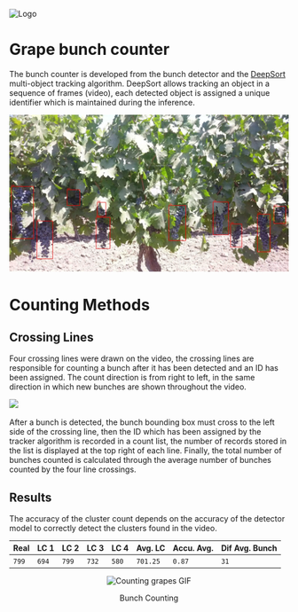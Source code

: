 
![Logo](https://www.australfalcon.com/wp-content/uploads/2020/04/australfalcon-logo_83110dbd991fa114543f627f8df424f4.png)


# Grape bunch counter
The bunch counter is developed from the bunch detector and the [DeepSort](https://github.com/sayef/detectron2-deepsort-pytorch) multi-object tracking algorithm. DeepSort allows tracking an object in a sequence of frames (video), each detected object is assigned a unique identifier which is maintained during the inference.



![](https://github.com/eddyerach/AustralFalcon_grapes/blob/b22c49ada2b7705c93f53b71f25f7592abc45cad/imgs/Hilera_2_2_37_1_frame4320.jpg)
# Counting Methods

## Crossing Lines
Four crossing lines were drawn on the video, the crossing lines 
are responsible for counting a bunch after it has been detected 
and an ID has been assigned. The count direction is from right to left, in the same direction in which new bunches are shown throughout the video.

![](https://lh3.googleusercontent.com/XGv-2ai-ualNYen6iEL0G8dWdXFqLZ6F6LW-kba9JV7j-GM09bTRFZ25GmmHOGbOLnD58iGePEnnckuLNGkSwpLuE4LglJIrpKz6M9Gn4cjddrLRUNoBAOqUDNrmdyZHLGi5cbeUBHdn-j4mosxtGSmhPC3f_EBMet8ziN1jFeRWRraK1Ktc__t8Duvn)

After a bunch is detected, the bunch bounding box must cross to the left side of the crossing line, then the ID which has been assigned by the tracker algorithm is recorded in a count list, the number of records stored in the list is displayed at the top right of each line. Finally, the total number of bunches counted is calculated through the average number of bunches counted by the four line crossings.


## Results

The accuracy of the cluster count depends on the accuracy of the detector model to correctly detect the clusters found in the video.

| Real  | LC 1     |LC 2 | LC 3     |LC 4  | Avg. LC  |Accu. Avg. | Dif Avg. Bunch  |
| :---- | :------- |:----| :------- |:---- | :------- |:--------  | :-------        |
| `799` | `694`    |`799`| `732`    |`580` | `701.25` |`0.87`     | `31`            |

<p align="center">
  <img src="https://github.com/eddyerach/AustralFalcon_grapes/blob/350b84f3738d653e5839de6faeba8ec5dab506a8/imgs/modelov3_aumento_color_th01_Hilera_2_2_37_2_SEG10_small.gif" alt="Counting grapes GIF"/>
  <div class="caption" float="center" align="center">Bunch Counting</div>
</p>
